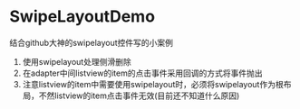 # SwipeLayoutDemo
结合github大神的swipelayout控件写的小案例

  1. 使用swipelayout处理侧滑删除
  2. 在adapter中间listview的item的点击事件采用回调的方式将事件抛出
  3. 注意listview的item中需要使用swipelayout时，必须将swipelayout作为根布局，不然listview的item点击事件无效(目前还不知道什么原因)
